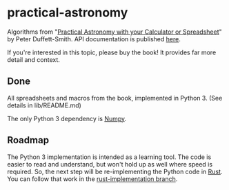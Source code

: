 # practical-astronomy

Algorithms from "[Practical Astronomy with your Calculator or Spreadsheet](https://www.amazon.com/Practical-Astronomy-your-Calculator-Spreadsheet/dp/1108436072)" by Peter Duffett-Smith.  API documentation is published [here](https://jfcarr-astronomy.github.io/practical-astronomy/).

If you're interested in this topic, please buy the book!  It provides far more detail and context.

## Done

All spreadsheets and macros from the book, implemented in Python 3.  (See details in lib/README.md)

The only Python 3 dependency is [Numpy](https://numpy.org/).

## Roadmap

The Python 3 implementation is intended as a learning tool.  The code is easier to read and understand, but won't hold up as well where speed is required.  So, the next step will be re-implementing the Python code in [Rust](https://www.rust-lang.org/).  You can follow that work in the [rust-implementation branch](https://github.com/jfcarr-astronomy/practical-astronomy/tree/rust-implementation/rust-implementation).

